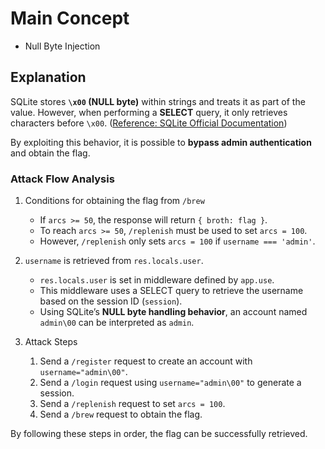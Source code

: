 # Main Concept

- Null Byte Injection

## Explanation

SQLite stores **`\x00` (NULL byte)** within strings and treats it as part of the value.
However, when performing a **SELECT** query, it only retrieves characters before `\x00`.
([Reference: SQLite Official Documentation](https://www.sqlite.org/nulinstr.html))

By exploiting this behavior, it is possible to **bypass admin authentication** and obtain the flag.

### Attack Flow Analysis

1. Conditions for obtaining the flag from `/brew`

   - If `arcs >= 50`, the response will return `{ broth: flag }`.
   - To reach `arcs >= 50`, `/replenish` must be used to set `arcs = 100`.
   - However, `/replenish` only sets `arcs = 100` if `username === 'admin'`.

2. `username` is retrieved from `res.locals.user`.

   - `res.locals.user` is set in middleware defined by `app.use`.
   - This middleware uses a SELECT query to retrieve the username based on the session ID (`session`).
   - Using SQLite’s **NULL byte handling behavior**, an account named `admin\00` can be interpreted as `admin`.

3. Attack Steps
   1. Send a `/register` request to create an account with `username="admin\00"`.
   2. Send a `/login` request using `username="admin\00"` to generate a session.
   3. Send a `/replenish` request to set `arcs = 100`.
   4. Send a `/brew` request to obtain the flag.

By following these steps in order, the flag can be successfully retrieved.
